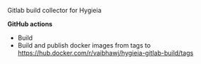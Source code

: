 Gitlab build collector for Hygieia

**GitHub actions**
- Build
- Build and publish docker images from tags to https://hub.docker.com/r/vaibhawj/hygieia-gitlab-build/tags
